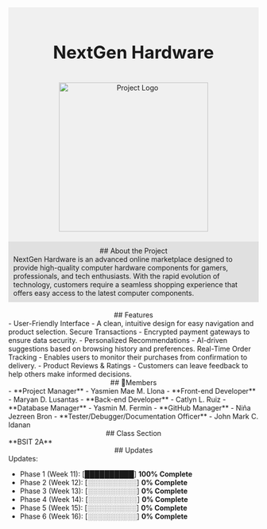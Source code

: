 <div align="center" style="background-color: #f0f0f0; padding: 20px;">
  <h1 style="font-size: 2.5em;">NextGen Hardware</h1>
  <br>
  <img src="https://github.com/user-attachments/assets/4d7a2996-5e84-45d7-9f25-f215d4a897b0" alt="Project Logo" width="300">
</div>

<div style="background-color: #e0e0e0; padding: 10px;">
  <div align="center">
    ## About the Project
  </div>
  NextGen Hardware is an advanced online marketplace designed to provide high-quality computer hardware components for gamers, professionals, and tech enthusiasts. With the rapid evolution of technology, customers require a seamless shopping experience that offers easy access to the latest computer components.
</div>

<br>

<div align="center">
  ## Features
</div>
- User-Friendly Interface - A clean, intuitive design for easy navigation and product selection. Secure Transactions - Encrypted payment gateways to ensure data security.
- Personalized Recommendations - AI-driven suggestions based on browsing history and preferences. Real-Time Order Tracking - Enables users to monitor their purchases from confirmation to delivery.
- Product Reviews & Ratings - Customers can leave feedback to help others make informed decisions.

<br>

<div align="center">
  ## 👥Members
</div>
- **Project Manager** - Yasmien Mae M. Llona
- **Front-end Developer** - Maryan D. Lusantas
- **Back-end Developer** - Catlyn L. Ruiz
- **Database Manager** - Yasmin M. Fermin
- **GitHub Manager** - Niña Jezreen Bron
- **Tester/Debugger/Documentation Officer** - John Mark C. Idanan

<br>

<div align="center">
  ## Class Section
</div>
**BSIT 2A**

<br>

<div align="center">
  ## Updates
</div>
Updates:

- Phase 1 (Week 11): [██████████] **100% Complete**
- Phase 2 (Week 12): [░░░░░░░░░░] **0% Complete**
- Phase 3 (Week 13): [░░░░░░░░░░] **0% Complete**
- Phase 4 (Week 14): [░░░░░░░░░░] **0% Complete**
- Phase 5 (Week 15): [░░░░░░░░░░] **0% Complete**
- Phase 6 (Week 16): [░░░░░░░░░░] **0% Complete**
